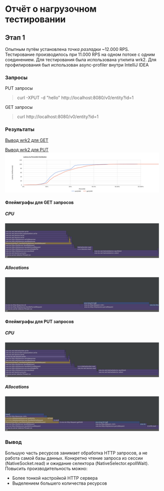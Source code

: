 # Отчёт о нагрузочном тестировании
## Этап 1

Опытным путём установлена *точка разладки* ~12.000 RPS.
Тестирование производилось при 11.000 RPS на одном потоке с одним соединением.
Для тестирования была использована утилита wrk2.
Для профилирования был использован async-profiler внутри IntelliJ IDEA

### Запросы

PUT запросы
> curl -XPUT -d "hello" http://localhost:8080/v0/entity?id=1

GET запросы
> curl http://localhost:8080/v0/entity?id=1

### Результаты
[Вывод wrk2 для GET](get11000full)

[Вывод wrk2 для PUT](put11000full)
![](11000Histogram.png)

#### Флеймграфы для GET запросов
##### CPU
![](get11000flamegraph.png)

##### Allocations
![](get11000flamegraphAllocations.png)


#### Флеймграфы для PUT запросов
##### CPU
![](put11000flamegraph.png)

##### Allocations
![](put11000flamegraphAllocations.png)

### Вывод
Большую часть ресурсов занимает обработка HTTP запросов,
а не работа самой базы данных. 
Конкретно чтение запроса из сессии (NativeSocket.read)
и ожидание селектора (NativeSelector.epollWait).
Повысить производительность можно:
* Более тонкой настройкой HTTP сервера
* Выделением большего количества ресурсов
